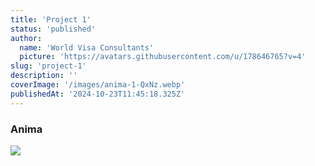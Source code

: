 ```yaml
---
title: 'Project 1'
status: 'published'
author:
  name: 'World Visa Consultants'
  picture: 'https://avatars.githubusercontent.com/u/178646765?v=4'
slug: 'project-1'
description: ''
coverImage: '/images/anima-1-QxNz.webp'
publishedAt: '2024-10-23T11:45:18.325Z'
---
```


### **Anima**

![](/images/anima-1-QyNT.webp)